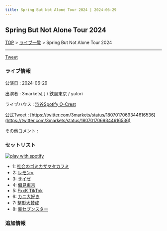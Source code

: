 ```yaml
---
title: Spring But Not Alone Tour 2024 | 2024-06-29
---
```

## Spring But Not Alone Tour 2024

[TOP](/setlist/) > [ライブ一覧](lives.html) > Spring But Not Alone Tour 2024

___

<a href="https://twitter.com/share?ref_src=twsrc%5Etfw" data-text="3markets[ ]セットリスト > Spring But Not Alone Tour 2024" class="twitter-share-button" data-via="3markets" data-hashtags="3markets" data-related="3markets" data-show-count="false">Tweet</a>

### ライブ情報

公演日
:    2024-06-29

出演者
:    3markets[ ] / 鉄風東京 / yutori

ライブハウス
:    [渋谷Spotify O-Crest](livehouse008.html)

公式Tweet
:    [https://twitter.com/3markets/status/1807017069344616536](https://twitter.com/3markets/status/1807017069344616536)

その他コメント
:    

### セットリスト


[![play with spotify](images/spotify-icon.png)](https://open.spotify.com/playlist/2AyfwLqmnbwv2AKJvngWuy)



*  1: [社会のゴミカザマタカフミ](song002.html)
*  2: [レモン×](song003.html)
*  3: [サイゼ](song004.html)
*  4: [偏見東京](song092.html)
*  5: [FxxK TikTok](song082.html)
*  6: [カニ大好き](song079.html)
*  7: [整形大賛成](song005.html)
*  8: [裏セブンスター](song017.html)


### 追加情報






<script async src="https://platform.twitter.com/widgets.js" charset="utf-8"></script>